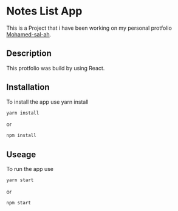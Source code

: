 # Notes List App

This is a Project that i have been working on my personal protfolio [Mohamed-sal-ah](http://mohamed-sal-ah.surge.sh/).

## Description
This protfolio was build by using React.


## Installation

To install the app use yarn install

```bash
yarn install
```
or
```bash
npm install
```


## Useage

To run the app use
```bash
yarn start
```
or
```bash
npm start
```